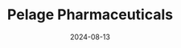 ---  
layout: startup_page  
title: "Pelage Pharmaceuticals"  
id: "pelagepharma.com"  
permalink: "/pelagepharmaceuticalspelagepharma.com08132024/"  
website: "https://pelagepharma.com/"  
funding_round: "Series A1"  
funding_amount: "$14M"  
investors: "GV (Google Ventures), Main Street Advisors, Visionary Ventures, YK BioVentures"  
about: "Pelage Pharmaceuticals is a clinical-stage regenerative medicine company developing novel treatments for hair loss, focusing on androgenetic alopecia and chemotherapy-induced alopecia. Their lead program, PP405, is a topical treatment designed to reactivate dormant hair follicle stem cells to stimulate hair growth. The company is advancing a new class of treatments to restore the body's natural hair growth ability."  
markets: "Regenerative Medicine, Biotech, Healthtech, Dermatology, Hair Follicle Regeneration, Therapeutic Innovation, Clinical Trials, Androgenetic Alopecia, Telogen Effluvium, Chemotherapy-induced Hair Loss, Anti-aging"  
hq: "Los Angeles, California, United States"  
founded_year: "2018"  
linkedin: "https://www.linkedin.com/company/pelage-pharmaceuticals"  
twitter: ""  
instagram: ""  
facebook: ""  
crunchbase: "https://www.crunchbase.com/organization/pelage-pharma"  
pitchbook: ""  

date_display: "13-Aug-2024"  
date: "2024-08-13"

# SEO Optimization  
meta_title: "Pelage Pharmaceuticals - Series A1 Funding ($14M)"  
meta_description: "Pelage Pharmaceuticals, Pelage Pharmaceuticals is a clinical-stage regenerative medicine company developing novel treatments for hair loss, focusing on androgenetic alopecia ..."  
meta_keywords: "Pelage Pharmaceuticals, Regenerative Medicine, Biotech, Healthtech, Dermatology, Hair Follicle Regeneration, Therapeutic Innovation, Clinical Trials, Androgenetic Alopecia, Telogen Effluvium, Chemotherapy-induced Hair Loss, Anti-aging, Series A1 funding"  
canonical_url: "https://startup.projectstartups.com/pelagepharmaceuticalspelagepharma.com08132024/"  
---